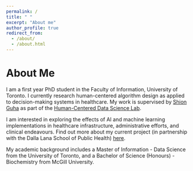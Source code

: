 ```yaml
---
permalink: /
title: " "
excerpt: "About me"
author_profile: true
redirect_from: 
  - /about/
  - /about.html
---
```


About Me
======
I am a first year PhD student in the Faculty of Information, University of Toronto. I currently research human-centered algorithm design as applied to decision-making systems in healthcare. My work is supervised by [Shion Guha](https://ischool.utoronto.ca/profile/shion-guha/) as part of the [Human-Centered Data Science Lab](https://hcds-uoft.ca/). 

I am interested in exploring the effects of AI and machine learning implementations in healthcare infrastructure, administrative efforts, and clinical endeavours. Find out more about my current project (in partnership with the Dalla Lana School of Public Health) [here](https://cifar.ca/ai/ai-and-society/cifar-solution-networks/ai-for-diabetes-prediction-and-prevention/).

My academic background includes a Master of Information - Data Science from the University of Toronto, and a Bachelor of Science (Honours) - Biochemistry from McGill University.
